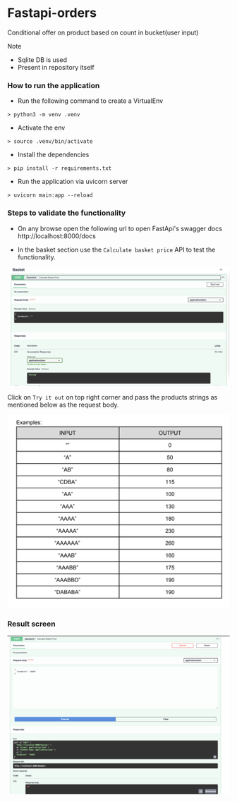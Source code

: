 # Fastapi-orders
Conditional offer on product based on count in bucket(user input)

> [!NOTE]  
> - Sqlite DB is used  
> - Present in repository itself

### How to run the application

- Run the following command to create a VirtualEnv  

```
> python3 -m venv .venv
```

- Activate the env

```
> source .venv/bin/activate
```

- Install the dependencies

```
> pip install -r requirements.txt
```

- Run the application via uvicorn server
```
> uvicorn main:app --reload
```

### Steps to validate the functionality

- On any browse open the following url to open FastApi's swagger docs   
http://localhost:8000/docs

- In the basket section use the `Calculate basket price` API to test the functionality.

![image](./static/basket.png)

Click on `Try it out` on top right corner and pass the products strings as mentioned below as the request body.

![image](./static/Testcases.png)

### Result screen
![image](./static/Result.png)

